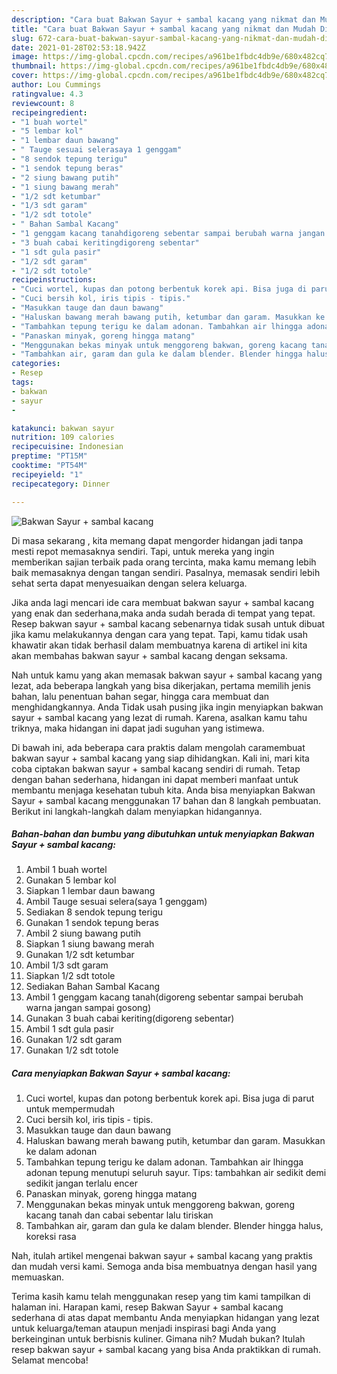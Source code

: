```yaml
---
description: "Cara buat Bakwan Sayur + sambal kacang yang nikmat dan Mudah Dibuat"
title: "Cara buat Bakwan Sayur + sambal kacang yang nikmat dan Mudah Dibuat"
slug: 672-cara-buat-bakwan-sayur-sambal-kacang-yang-nikmat-dan-mudah-dibuat
date: 2021-01-28T02:53:18.942Z
image: https://img-global.cpcdn.com/recipes/a961be1fbdc4db9e/680x482cq70/bakwan-sayur-sambal-kacang-foto-resep-utama.jpg
thumbnail: https://img-global.cpcdn.com/recipes/a961be1fbdc4db9e/680x482cq70/bakwan-sayur-sambal-kacang-foto-resep-utama.jpg
cover: https://img-global.cpcdn.com/recipes/a961be1fbdc4db9e/680x482cq70/bakwan-sayur-sambal-kacang-foto-resep-utama.jpg
author: Lou Cummings
ratingvalue: 4.3
reviewcount: 8
recipeingredient:
- "1 buah wortel"
- "5 lembar kol"
- "1 lembar daun bawang"
- " Tauge sesuai selerasaya 1 genggam"
- "8 sendok tepung terigu"
- "1 sendok tepung beras"
- "2 siung bawang putih"
- "1 siung bawang merah"
- "1/2 sdt ketumbar"
- "1/3 sdt garam"
- "1/2 sdt totole"
- " Bahan Sambal Kacang"
- "1 genggam kacang tanahdigoreng sebentar sampai berubah warna jangan sampai gosong"
- "3 buah cabai keritingdigoreng sebentar"
- "1 sdt gula pasir"
- "1/2 sdt garam"
- "1/2 sdt totole"
recipeinstructions:
- "Cuci wortel, kupas dan potong berbentuk korek api. Bisa juga di parut untuk mempermudah"
- "Cuci bersih kol, iris tipis - tipis."
- "Masukkan tauge dan daun bawang"
- "Haluskan bawang merah bawang putih, ketumbar dan garam. Masukkan ke dalam adonan"
- "Tambahkan tepung terigu ke dalam adonan. Tambahkan air lhingga adonan tepung menutupi seluruh sayur. Tips: tambahkan air sedikit demi sedikit jangan terlalu encer"
- "Panaskan minyak, goreng hingga matang"
- "Menggunakan bekas minyak untuk menggoreng bakwan, goreng kacang tanah dan cabai sebentar lalu tiriskan"
- "Tambahkan air, garam dan gula ke dalam blender. Blender hingga halus, koreksi rasa"
categories:
- Resep
tags:
- bakwan
- sayur
- 

katakunci: bakwan sayur  
nutrition: 109 calories
recipecuisine: Indonesian
preptime: "PT15M"
cooktime: "PT54M"
recipeyield: "1"
recipecategory: Dinner

---
```



![Bakwan Sayur + sambal kacang](https://img-global.cpcdn.com/recipes/a961be1fbdc4db9e/680x482cq70/bakwan-sayur-sambal-kacang-foto-resep-utama.jpg)

Di masa  sekarang , kita memang dapat mengorder hidangan jadi tanpa mesti repot memasaknya sendiri. Tapi, untuk mereka yang ingin memberikan sajian terbaik pada orang tercinta, maka kamu memang lebih baik memasaknya dengan tangan sendiri. Pasalnya, memasak sendiri lebih sehat serta dapat menyesuaikan dengan selera keluarga.

Jika anda lagi mencari ide cara membuat bakwan sayur + sambal kacang yang enak dan sederhana,maka anda sudah berada di tempat yang tepat. Resep bakwan sayur + sambal kacang  sebenarnya tidak susah untuk dibuat jika kamu melakukannya dengan cara yang tepat. Tapi, kamu tidak usah khawatir akan tidak berhasil dalam membuatnya 
karena di artikel ini kita akan membahas bakwan sayur + sambal kacang dengan seksama.  



Nah untuk kamu yang akan memasak bakwan sayur + sambal kacang yang lezat, ada beberapa langkah yang bisa dikerjakan, pertama memilih jenis bahan, lalu penentuan bahan segar, hingga cara membuat dan menghidangkannya. Anda Tidak usah pusing jika ingin menyiapkan bakwan sayur + sambal kacang yang lezat di rumah. Karena, asalkan kamu  tahu triknya, maka hidangan ini dapat jadi suguhan yang istimewa.

Di bawah ini, ada beberapa cara praktis  dalam mengolah caramembuat bakwan sayur + sambal kacang yang siap dihidangkan. Kali ini, mari kita coba ciptakan bakwan sayur + sambal kacang sendiri di rumah. Tetap dengan bahan sederhana, hidangan ini dapat memberi manfaat untuk membantu menjaga kesehatan tubuh kita. Anda bisa menyiapkan Bakwan Sayur + sambal kacang menggunakan 17 bahan dan 8 langkah pembuatan. Berikut ini langkah-langkah dalam menyiapkan hidangannya.

<!--inarticleads1-->

##### Bahan-bahan dan bumbu yang dibutuhkan untuk menyiapkan Bakwan Sayur + sambal kacang:

1. Ambil 1 buah wortel
1. Gunakan 5 lembar kol
1. Siapkan 1 lembar daun bawang
1. Ambil  Tauge sesuai selera(saya 1 genggam)
1. Sediakan 8 sendok tepung terigu
1. Gunakan 1 sendok tepung beras
1. Ambil 2 siung bawang putih
1. Siapkan 1 siung bawang merah
1. Gunakan 1/2 sdt ketumbar
1. Ambil 1/3 sdt garam
1. Siapkan 1/2 sdt totole
1. Sediakan  Bahan Sambal Kacang
1. Ambil 1 genggam kacang tanah(digoreng sebentar sampai berubah warna jangan sampai gosong)
1. Gunakan 3 buah cabai keriting(digoreng sebentar)
1. Ambil 1 sdt gula pasir
1. Gunakan 1/2 sdt garam
1. Gunakan 1/2 sdt totole




<!--inarticleads2-->

##### Cara menyiapkan Bakwan Sayur + sambal kacang:

1. Cuci wortel, kupas dan potong berbentuk korek api. Bisa juga di parut untuk mempermudah
1. Cuci bersih kol, iris tipis - tipis.
1. Masukkan tauge dan daun bawang
1. Haluskan bawang merah bawang putih, ketumbar dan garam. Masukkan ke dalam adonan
1. Tambahkan tepung terigu ke dalam adonan. Tambahkan air lhingga adonan tepung menutupi seluruh sayur. Tips: tambahkan air sedikit demi sedikit jangan terlalu encer
1. Panaskan minyak, goreng hingga matang
1. Menggunakan bekas minyak untuk menggoreng bakwan, goreng kacang tanah dan cabai sebentar lalu tiriskan
1. Tambahkan air, garam dan gula ke dalam blender. Blender hingga halus, koreksi rasa




Nah, itulah artikel mengenai  bakwan sayur + sambal kacang  yang praktis dan mudah versi kami. Semoga anda bisa membuatnya dengan hasil yang memuaskan. 

Terima kasih kamu telah menggunakan resep yang tim kami tampilkan di halaman ini. Harapan kami, resep  Bakwan Sayur + sambal kacang sederhana di atas dapat membantu Anda menyiapkan hidangan yang lezat untuk keluarga/teman ataupun menjadi inspirasi bagi Anda yang berkeinginan untuk berbisnis kuliner. Gimana nih? Mudah bukan? Itulah resep bakwan sayur + sambal kacang yang bisa Anda praktikkan di rumah. Selamat mencoba!

